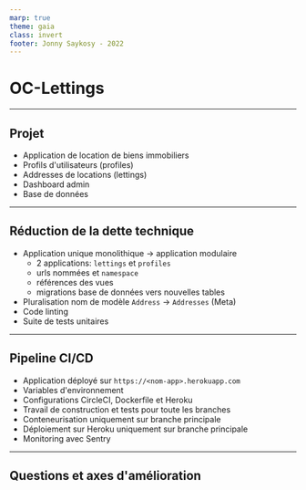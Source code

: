 ```yaml
---
marp: true
theme: gaia
class: invert
footer: Jonny Saykosy - 2022
---
```


# OC-Lettings

---

## Projet

- Application de location de biens immobiliers
- Profils d'utilisateurs (profiles)
- Addresses de locations (lettings)
- Dashboard admin
- Base de données

---

## Réduction de la dette technique

- Application unique monolithique -> application modulaire
  - 2 applications: `lettings` et `profiles`
  - urls nommées et `namespace`
  - références des vues
  - migrations base de données vers nouvelles tables
- Pluralisation nom de modèle `Address` -> `Addresses` (Meta)
- Code linting
- Suite de tests unitaires

---

## Pipeline CI/CD

- Application déployé sur `https://<nom-app>.herokuapp.com`
- Variables d'environnement
- Configurations CircleCI, Dockerfile et Heroku
- Travail de construction et tests pour toute les branches
- Conteneurisation uniquement sur branche principale
- Déploiement sur Heroku uniquement sur branche principale
- Monitoring avec Sentry

---

## Questions et axes d'amélioration
